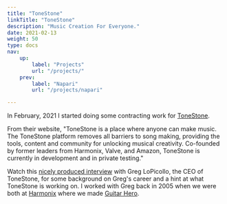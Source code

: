 ```yaml
---
title: "ToneStone"
linkTitle: "ToneStone"
description: "Music Creation For Everyone."
date: 2021-02-13
weight: 50
type: docs
nav:
    up:
        label: "Projects"
        url: "/projects/"
    prev:
        label: "Napari"
        url: "/projects/napari"

---
```

In February, 2021 I started doing some contracting work for
[ToneStone](https://tonestone.com).

From their website, "ToneStone is a place where anyone can make music. The
ToneStone platform removes all barriers to song making, providing the
tools, content and community for unlocking musical creativity. Co-founded
by former leaders from Harmonix, Valve, and Amazon, ToneStone is currently
in development and in private testing."

Watch this [nicely produced interview](https://youtu.be/iP7dIvxr0ls) with
Greg LoPicollo, the CEO of ToneStone, for some background on Greg's career
and a hint at what ToneStone is working on. I worked with Greg back in 2005
when we were both at [Harmonix](https://www.harmonixmusic.com/) where we
made [Guitar Hero](/about/experience/videogames/).
